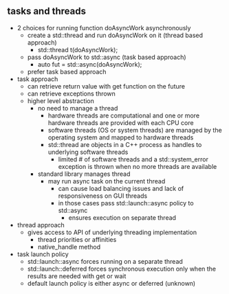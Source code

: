 ## tasks and threads
- 2 choices for running function doAsyncWork asynchronously
	- create a std::thread and run doAsyncWork on it (thread based approach)
		- std::thread t(doAsyncWork);
	- pass doAsyncWork to std::async (task based approach)
		- auto fut = std::async(doAsyncWork);
	- prefer task based approach
- task approach
	- can retrieve return value with get function on the future
	- can retrieve exceptions thrown
	- higher level abstraction
		- no need to manage a thread
			- hardware threads are computational and one or more hardware threads are provided with each CPU core
			- software threads (OS or system threads) are managed by the operating system and mapped to hardware threads
			- std::thread are objects in a C++ process as handles to underlying software threads
				- limited # of software threads and a std::system_error exception is thrown when no more threads are available
		- standard library manages thread
			- may run async task on the current thread
				- can cause load balancing issues and lack of responsiveness on GUI threads
				- in those cases pass std::launch::async policy to std::async
					- ensures execution on separate thread
- thread approach
	- gives access to API of underlying threading implementation
		- thread priorities or affinities
		- native_handle method
- task launch policy
	- std::launch::async forces running on a separate thread
	- std::launch::deferred forces synchronous execution only when the results are needed with get or wait
	- default launch policy is either async or deferred (unknown)
